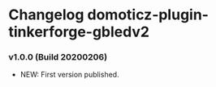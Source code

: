 # Changelog domoticz-plugin-tinkerforge-gbledv2

### v1.0.0 (Build 20200206)
* NEW: First version published.
